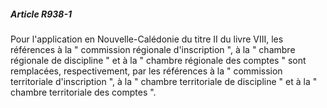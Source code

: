 ##### Article R938-1

Pour l'application en Nouvelle-Calédonie du titre II du livre VIII, les références à la " commission régionale d'inscription ", à la " chambre régionale de discipline " et à la " chambre régionale des comptes " sont remplacées, respectivement, par les références à la " commission territoriale d'inscription ", à la " chambre territoriale de discipline " et à la " chambre territoriale des comptes ".

